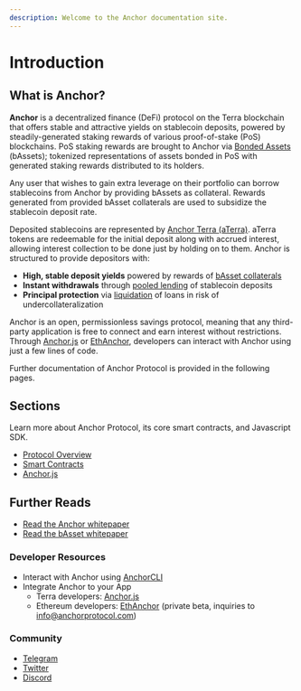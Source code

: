```yaml
---
description: Welcome to the Anchor documentation site.
---
```


# Introduction

## What is Anchor?

**Anchor** is a decentralized finance \(DeFi\) protocol on the Terra blockchain that offers stable and attractive yields on stablecoin deposits, powered by steadily-generated staking rewards of various proof-of-stake \(PoS\) blockchains. PoS staking rewards are brought to Anchor via [Bonded Assets](protocol/bonded-assets-bassets/) \(bAssets\); tokenized representations of assets bonded in PoS with generated staking rewards distributed to its holders.

Any user that wishes to gain extra leverage on their portfolio can borrow stablecoins from Anchor by providing bAssets as collateral. Rewards generated from provided bAsset collaterals are used to subsidize the stablecoin deposit rate.

Deposited stablecoins are represented by [Anchor Terra \(aTerra\)](protocol/money-market/#anchor-terra-aterra). aTerra tokens are redeemable for the initial deposit along with accrued interest, allowing interest collection to be done just by holding on to them. Anchor is structured to provide depositors with:

* **High, stable deposit yields** powered by rewards of [bAsset collaterals](protocol/money-market/#borrowing-terra-stablecoins)
* **Instant withdrawals** through [pooled lending](protocol/money-market/#depositing-terra-stablecoins) of stablecoin deposits
* **Principal protection** via [liquidation](protocol/liquidations.md) of loans in risk of undercollateralization

Anchor is an open, permissionless savings protocol, meaning that any third-party application is free to connect and earn interest without restrictions. Through [Anchor.js](developers-terra/anchor.js.md) or [EthAnchor](developers-ethereum/ethanchor.md), developers can interact with Anchor using just a few lines of code.

Further documentation of Anchor Protocol is provided in the following pages.

## Sections

Learn more about Anchor Protocol, its core smart contracts, and Javascript SDK.

* [Protocol Overview](protocol/overview.md)
* [Smart Contracts](smart-contracts/deployed-contracts.md)
* [Anchor.js](developers-terra/anchor.js.md)

## Further Reads

* [Read the Anchor whitepaper](https://anchorprotocol.com/docs/anchor-v1.1.pdf)
* [Read the bAsset whitepaper](https://anchorprotocol.com/docs/The_bAsset_Protocol.pdf)

### Developer Resources

* Interact with Anchor using [AnchorCLI](developers-terra/anchor-cli.md)
* Integrate Anchor to your App
  * Terra developers: [Anchor.js](developers-terra/anchor.js.md)
  * Ethereum developers: [EthAnchor](developers-ethereum/ethanchor.md) \(private beta, inquiries to [info@anchorprotocol.com](mailto:info@anchorprotocol.com)\)

### Community

* [Telegram](https://t.me/anchor_official)
* [Twitter](https://twitter.com/anchor_protocol)
* [Discord](https://discord.gg/9aUYgpKZ9c)

